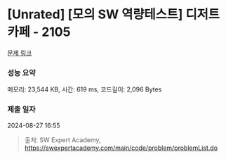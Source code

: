 # [Unrated] [모의 SW 역량테스트] 디저트 카페 - 2105 

[문제 링크](https://swexpertacademy.com/main/code/problem/problemDetail.do?contestProbId=AV5VwAr6APYDFAWu) 

### 성능 요약

메모리: 23,544 KB, 시간: 619 ms, 코드길이: 2,096 Bytes

### 제출 일자

2024-08-27 16:55



> 출처: SW Expert Academy, https://swexpertacademy.com/main/code/problem/problemList.do